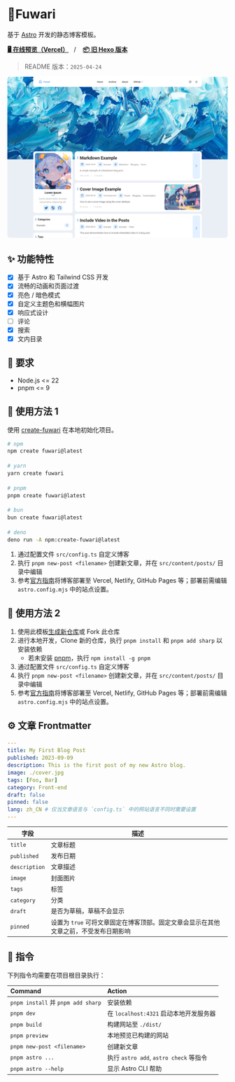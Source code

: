 # 🍥Fuwari

基于 [Astro](https://astro.build) 开发的静态博客模板。

[**🖥️ 在线预览（Vercel）**](https://fuwari.vercel.app)&nbsp;&nbsp;&nbsp;/&nbsp;&nbsp;&nbsp;
[**📦 旧 Hexo 版本**](https://github.com/saicaca/hexo-theme-vivia)

> README 版本：`2025-04-24`

![Preview Image](https://raw.githubusercontent.com/saicaca/resource/main/fuwari/home.png)

## ✨ 功能特性

- [x] 基于 Astro 和 Tailwind CSS 开发
- [x] 流畅的动画和页面过渡
- [x] 亮色 / 暗色模式
- [x] 自定义主题色和横幅图片
- [x] 响应式设计
- [ ] 评论
- [x] 搜索
- [x] 文内目录

## 👀 要求

- Node.js <= 22
- pnpm <= 9

## 🚀 使用方法 1

使用 [create-fuwari](https://github.com/L4Ph/create-fuwari) 在本地初始化项目。

```sh
# npm
npm create fuwari@latest

# yarn
yarn create fuwari

# pnpm
pnpm create fuwari@latest

# bun
bun create fuwari@latest

# deno
deno run -A npm:create-fuwari@latest
```

1. 通过配置文件 `src/config.ts` 自定义博客
2. 执行 `pnpm new-post <filename>` 创建新文章，并在 `src/content/posts/` 目录中编辑
3. 参考[官方指南](https://docs.astro.build/zh-cn/guides/deploy/)将博客部署至 Vercel, Netlify, GitHub Pages 等；部署前需编辑 `astro.config.mjs` 中的站点设置。

## 🚀 使用方法 2

1. 使用此模板[生成新仓库](https://github.com/saicaca/fuwari/generate)或 Fork 此仓库
2. 进行本地开发，Clone 新的仓库，执行 `pnpm install` 和 `pnpm add sharp` 以安装依赖
   - 若未安装 [pnpm](https://pnpm.io)，执行 `npm install -g pnpm`
3. 通过配置文件 `src/config.ts` 自定义博客
4. 执行 `pnpm new-post <filename>` 创建新文章，并在 `src/content/posts/` 目录中编辑
5. 参考[官方指南](https://docs.astro.build/zh-cn/guides/deploy/)将博客部署至 Vercel, Netlify, GitHub Pages 等；部署前需编辑 `astro.config.mjs` 中的站点设置。

## ⚙️ 文章 Frontmatter

```yaml
---
title: My First Blog Post
published: 2023-09-09
description: This is the first post of my new Astro blog.
image: ./cover.jpg
tags: [Foo, Bar]
category: Front-end
draft: false
pinned: false
lang: zh_CN # 仅当文章语言与 `config.ts` 中的网站语言不同时需要设置
---
```

| 字段          | 描述                                                                                 |
| ------------- | ------------------------------------------------------------------------------------ |
| `title`       | 文章标题                                                                             |
| `published`   | 发布日期                                                                             |
| `description` | 文章描述                                                                             |
| `image`       | 封面图片                                                                             |
| `tags`        | 标签                                                                                 |
| `category`    | 分类                                                                                 |
| `draft`       | 是否为草稿，草稿不会显示                                                             |
| `pinned`      | 设置为 `true` 可将文章固定在博客顶部。固定文章会显示在其他文章之前，不受发布日期影响 |

## 🧞 指令

下列指令均需要在项目根目录执行：

| Command                            | Action                                 |
| :--------------------------------- | :------------------------------------- |
| `pnpm install` 并 `pnpm add sharp` | 安装依赖                               |
| `pnpm dev`                         | 在 `localhost:4321` 启动本地开发服务器 |
| `pnpm build`                       | 构建网站至 `./dist/`                   |
| `pnpm preview`                     | 本地预览已构建的网站                   |
| `pnpm new-post <filename>`         | 创建新文章                             |
| `pnpm astro ...`                   | 执行 `astro add`, `astro check` 等指令 |
| `pnpm astro --help`                | 显示 Astro CLI 帮助                    |
